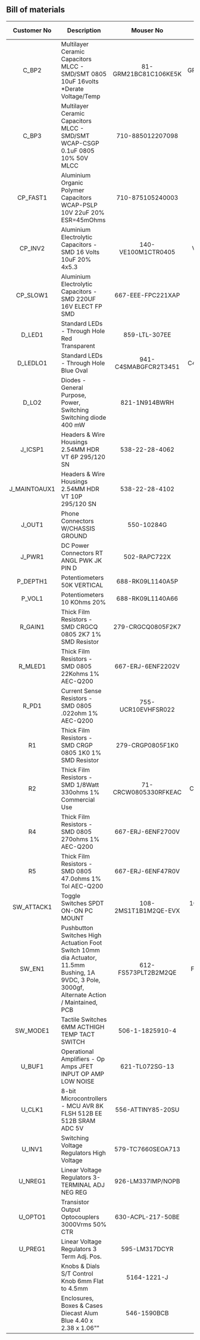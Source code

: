 ## Bill of materials

| Customer No | Description | Mouser No | Mfr. No | Manufacturer | RoHS | Order Qty. |
|:------------:|-----------------------------------------------------------------------------------------------------------------------------------------------|:--------------------:|:--------------------:|:--------------------:|:---------------------------:|:----------:|
| C_BP2 | Multilayer Ceramic Capacitors MLCC - SMD/SMT 0805 10uF 16volts *Derate Voltage/Temp | 81-GRM21BC81C106KE5K | GRM21BC81C106KE15K | Murata | RoHS Compliant | 1 |
| C_BP3 | Multilayer Ceramic Capacitors MLCC - SMD/SMT WCAP-CSGP 0.1uF 0805 10% 50V MLCC | 710-885012207098 | 8.85012E+11 | Wurth Electronics | RoHS Compliant | 4 |
| CP_FAST1 | Aluminium Organic Polymer Capacitors WCAP-PSLP 10V 22uF 20% ESR=45mOhms | 710-875105240003 | 8.75105E+11 | Wurth Electronics | RoHS Compliant | 1 |
| CP_INV2 | Aluminium Electrolytic Capacitors - SMD 16 Volts 10uF 20% 4x5.3 | 140-VE100M1CTR0405 | VE-100M1CTR-0405 | Lelon | RoHS Compliant | 2 |
| CP_SLOW1 | Aluminium Electrolytic Capacitors - SMD 220UF 16V ELECT FP SMD | 667-EEE-FPC221XAP | EEE-FPC221XAP | Panasonic | RoHS Compliant | 1 |
| D_LED1 | Standard LEDs - Through Hole Red Transparent | 859-LTL-307EE | LTL-307EE | Lite-On | RoHS Compliant | 1 |
| D_LEDLO1 | Standard LEDs - Through Hole Blue Oval | 941-C4SMABGFCR2T3451 | C4SMA-BGF-CR2T3451 | Cree, Inc. | RoHS Compliant | 2 |
| D_LO2 | Diodes - General Purpose, Power, Switching Switching diode 400 mW | 821-1N914BWRH | 1N914BW RH | Taiwan Semiconductor | RoHS Compliant | 6 |
| J_ICSP1 | Headers & Wire Housings 2.54MM HDR VT 6P 295/120 SN | 538-22-28-4062 | 22-28-4062 | Molex | RoHS Compliant | 1 |
| J_MAINTOAUX1 | Headers & Wire Housings 2.54MM HDR VT 10P 295/120 SN | 538-22-28-4102 | 22-28-4102 | Molex | RoHS Compliant | 2 |
| J_OUT1 | Phone Connectors W/CHASSIS GROUND | 550-10284G | NRJ4HF-1 | Neutrik | RoHS Compliant | 2 |
| J_PWR1 | DC Power Connectors RT ANGL PWK JK PIN D | 502-RAPC722X | RAPC722X | Switchcraft | RoHS Compliant | 1 |
| P_DEPTH1 | Potentiometers 50K VERTICAL | 688-RK09L1140A5P | RK09L1140A5P | ALPS | RoHS Compliant | 1 |
| P_VOL1 | Potentiometers 10 KOhms 20% | 688-RK09L1140A66 | RK09L1140A66 | ALPS | RoHS Compliant | 3 |
| R_GAIN1 | Thick Film Resistors - SMD CRGCQ 0805 2K7 1% SMD Resistor | 279-CRGCQ0805F2K7 | CRGCQ0805F2K7 | TE Connectivity | RoHS Compliant | 1 |
| R_MLED1 | Thick Film Resistors - SMD 0805 22Kohms 1% AEC-Q200 | 667-ERJ-6ENF2202V | ERJ-6ENF2202V | Panasonic | RoHS Compliant By Exemption | 1 |
| R_PD1 | Current Sense Resistors - SMD 0805 .022ohm 1% AEC-Q200 | 755-UCR10EVHFSR022 | UCR10EVHFSR022 | ROHM Semiconductor | RoHS Compliant | 1 |
| R1 | Thick Film Resistors - SMD CRGP 0805 1K0 1% SMD Resistor | 279-CRGP0805F1K0 | CRGP0805F1K0 | TE Connectivity | RoHS Compliant | 6 |
| R2 | Thick Film Resistors - SMD 1/8Watt 330ohms 1% Commercial Use | 71-CRCW0805330RFKEAC | CRCW0805330RFKEAC | Vishay | RoHS Compliant By Exemption | 1 |
| R4 | Thick Film Resistors - SMD 0805 270ohms 1% AEC-Q200 | 667-ERJ-6ENF2700V | ERJ-6ENF2700V | Panasonic | RoHS Compliant By Exemption | 1 |
| R5 | Thick Film Resistors - SMD 0805 47.0ohms 1% Tol AEC-Q200 | 667-ERJ-6ENF47R0V | ERJ-6ENF47R0V | Panasonic | RoHS Compliant By Exemption | 1 |
| SW_ATTACK1 | Toggle Switches SPDT ON-ON PC MOUNT | 108-2MS1T1B1M2QE-EVX | 108-2MS1T1B1M2QE-EVX | Mountain Switch | RoHS Compliant By Exemption | 1 |
| SW_EN1 | Pushbutton Switches High Actuation Foot Switch 10mm dia Actuator, 11.5mm Bushing, 1A 9VDC, 3 Pole, 3000gf, Alternate Action / Maintained, PCB | 612-FS573PLT2B2M2QE | FS57003PLT2B2M2QE | E-Switch | RoHS Compliant | 1 |
| SW_MODE1 | Tactile Switches 6MM ACTHIGH TEMP TACT SWITCH | 506-1-1825910-4 | 1-1825910-4 | TE Connectivity | RoHS Compliant | 1 |
| U_BUF1 | Operational Amplifiers - Op Amps JFET INPUT OP AMP LOW NOISE | 621-TL072SG-13 | TL072SG-13 | Diodes Incorporated | RoHS Compliant | 1 |
| U_CLK1 | 8-bit Microcontrollers - MCU AVR 8K FLSH 512B EE 512B SRAM ADC 5V | 556-ATTINY85-20SU | ATTINY85-20SU | Microchip | RoHS Compliant | 1 |
| U_INV1 | Switching Voltage Regulators High Voltage | 579-TC7660SEOA713 | TC7660SEOA713 | Microchip | RoHS Compliant | 1 |
| U_NREG1 | Linear Voltage Regulators 3-TERMINAL ADJ NEG REG | 926-LM337IMP/NOPB | LM337IMP/NOPB | Texas Instruments | RoHS Compliant | 1 |
| U_OPTO1 | Transistor Output Optocouplers 3000Vrms 50% CTR | 630-ACPL-217-50BE | ACPL-217-50BE | Broadcom Limited | RoHS Compliant | 1 |
| U_PREG1 | Linear Voltage Regulators 3 Term Adj. Pos. | 595-LM317DCYR | LM317DCYR | Texas Instruments | RoHS Compliant | 1 |
|  | Knobs & Dials S/T Control Knob 6mm Flat to 4.5mm | 5164-1221-J | 1221-J | Davies Molding | RoHS Compliant | 4 |
|  | Enclosures, Boxes & Cases Diecast Alum Blue 4.40 x 2.38 x 1.06"" | 546-1590BCB | 1590BCB | Hammond | RoHS Compliant | 1 |




